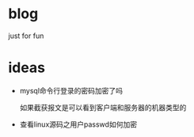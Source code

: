 # blog
just for fun

# ideas

* mysql命令行登录的密码加密了吗

	如果截获报文是可以看到客户端和服务器的机器类型的

* 查看linux源码之用户passwd如何加密
